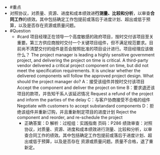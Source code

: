 - #重点
- 对照协议，对质量、资源、进度和成本绩效进**行测量、比较和分析**，以审查**合同工作**的绩效。其中包括确定工作包提前或落后于进度计划、超出或低于预算，以及是否存在资源或质量问题。
- #Question
	- #card 项目经理正在领导一个高度敏感的政府项目，按时交付该项目至关重要。第三方供应商按时交付一个关键项目组件，但不满足规范要求。目前尚不清楚交付的组件是否会按照批准的项目设计进行。项目经理应该做什么？
	  The project manager is leading a highly sensitive government project, and delivering the project on time is critical. A third-party vendor delivered a critical project component on time, but did not meet the specification requirements. It is unclear whether the delivered components will follow the approved project design. What should the project manager do?
	  A：接受该组件并按时交付该项目 Accept the component and deliver the project on time
	  B：要求退还该项目的款项，并告知干系人该延迟情况 Request a refund of the project and inform the parties of the delay
	  C：与客户协商接受不合格的组件 Negotiate with customers to accept substandard components
	  D：拒绝该组件并重新订购，并且重新制定项目的进度计划 Reject the component and reorder, and re-schedule the project
		- 正确答案：D
		  解析：过程组：实践指南 页码：P286 绩效审查：对照协议，对质量、资源、进度和成本绩效进行测量、比较和分析，以审查合同工作的绩效。其中包括确定工作包提前或落后于进度计划、超出或低于预算，以及是否存在 资源或质量问题。质量不合格，退了重新定。